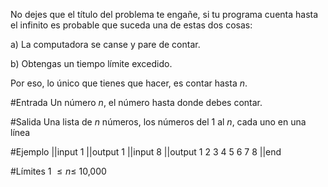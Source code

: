 No dejes que el título del problema te engañe, si tu programa cuenta hasta el infinito es probable que suceda una de estas dos cosas:

a) La computadora se canse y pare de contar.

b) Obtengas un tiempo límite excedido.

Por eso, lo único que tienes que hacer, es contar hasta $n$.

#Entrada
Un número $n$, el número hasta donde debes contar.

#Salida
Una lista de $n$ números, los números del 1 al $n$, cada uno en una línea

#Ejemplo
||input
1
||output
1
||input
8
||output
1
2
3
4
5
6
7
8
||end

#Límites
1 $\leq n \leq$ 10,000
